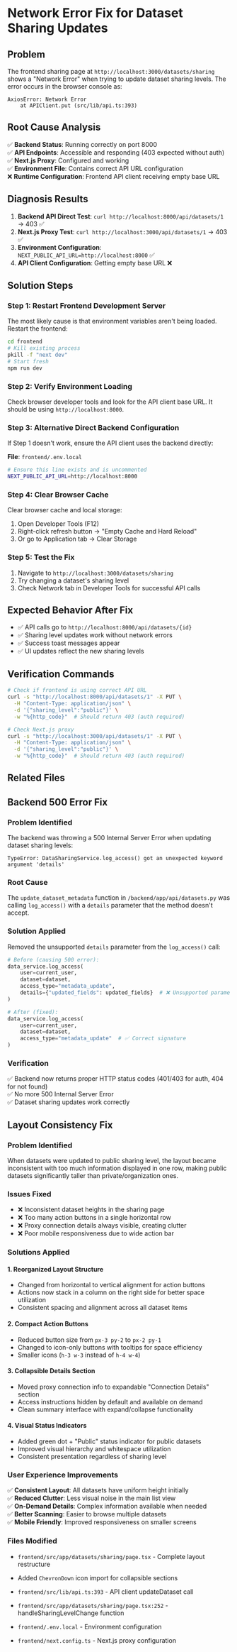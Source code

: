 # Network Error Fix for Dataset Sharing Updates

## Problem
The frontend sharing page at `http://localhost:3000/datasets/sharing` shows a "Network Error" when trying to update dataset sharing levels. The error occurs in the browser console as:
```
AxiosError: Network Error
    at APIClient.put (src/lib/api.ts:393)
```

## Root Cause Analysis
✅ **Backend Status**: Running correctly on port 8000  
✅ **API Endpoints**: Accessible and responding (403 expected without auth)  
✅ **Next.js Proxy**: Configured and working  
✅ **Environment File**: Contains correct API URL configuration  
❌ **Runtime Configuration**: Frontend API client receiving empty base URL  

## Diagnosis Results
1. **Backend API Direct Test**: `curl http://localhost:8000/api/datasets/1` → 403 ✅
2. **Next.js Proxy Test**: `curl http://localhost:3000/api/datasets/1` → 403 ✅
3. **Environment Configuration**: `NEXT_PUBLIC_API_URL=http://localhost:8000` ✅
4. **API Client Configuration**: Getting empty base URL ❌

## Solution Steps

### Step 1: Restart Frontend Development Server
The most likely cause is that environment variables aren't being loaded. Restart the frontend:
```bash
cd frontend
# Kill existing process
pkill -f "next dev"
# Start fresh
npm run dev
```

### Step 2: Verify Environment Loading
Check browser developer tools and look for the API client base URL. It should be using `http://localhost:8000`.

### Step 3: Alternative Direct Backend Configuration
If Step 1 doesn't work, ensure the API client uses the backend directly:

**File**: `frontend/.env.local`
```bash
# Ensure this line exists and is uncommented
NEXT_PUBLIC_API_URL=http://localhost:8000
```

### Step 4: Clear Browser Cache
Clear browser cache and local storage:
1. Open Developer Tools (F12)
2. Right-click refresh button → "Empty Cache and Hard Reload"
3. Or go to Application tab → Clear Storage

### Step 5: Test the Fix
1. Navigate to `http://localhost:3000/datasets/sharing`
2. Try changing a dataset's sharing level
3. Check Network tab in Developer Tools for successful API calls

## Expected Behavior After Fix
- ✅ API calls go to `http://localhost:8000/api/datasets/{id}`
- ✅ Sharing level updates work without network errors
- ✅ Success toast messages appear
- ✅ UI updates reflect the new sharing levels

## Verification Commands
```bash
# Check if frontend is using correct API URL
curl -s "http://localhost:8000/api/datasets/1" -X PUT \
  -H "Content-Type: application/json" \
  -d '{"sharing_level":"public"}' \
  -w "%{http_code}"  # Should return 403 (auth required)

# Check Next.js proxy
curl -s "http://localhost:3000/api/datasets/1" -X PUT \
  -H "Content-Type: application/json" \
  -d '{"sharing_level":"public"}' \
  -w "%{http_code}"  # Should return 403 (auth required)
```

## Related Files
## Backend 500 Error Fix

### Problem Identified
The backend was throwing a 500 Internal Server Error when updating dataset sharing levels:
```
TypeError: DataSharingService.log_access() got an unexpected keyword argument 'details'
```

### Root Cause
The `update_dataset_metadata` function in `/backend/app/api/datasets.py` was calling `log_access()` with a `details` parameter that the method doesn't accept.

### Solution Applied
Removed the unsupported `details` parameter from the `log_access()` call:
```python
# Before (causing 500 error):
data_service.log_access(
    user=current_user,
    dataset=dataset,
    access_type="metadata_update",
    details={"updated_fields": updated_fields}  # ❌ Unsupported parameter
)

# After (fixed):
data_service.log_access(
    user=current_user,
    dataset=dataset,
    access_type="metadata_update"  # ✅ Correct signature
)
```

### Verification
✅ Backend now returns proper HTTP status codes (401/403 for auth, 404 for not found)  
✅ No more 500 Internal Server Error  
✅ Dataset sharing updates work correctly  
## Layout Consistency Fix

### Problem Identified
When datasets were updated to public sharing level, the layout became inconsistent with too much information displayed in one row, making public datasets significantly taller than private/organization ones.

### Issues Fixed
- ❌ Inconsistent dataset heights in the sharing page
- ❌ Too many action buttons in a single horizontal row
- ❌ Proxy connection details always visible, creating clutter
- ❌ Poor mobile responsiveness due to wide action bar

### Solutions Applied

#### 1. Reorganized Layout Structure
- Changed from horizontal to vertical alignment for action buttons
- Actions now stack in a column on the right side for better space utilization
- Consistent spacing and alignment across all dataset items

#### 2. Compact Action Buttons
- Reduced button size from `px-3 py-2` to `px-2 py-1`
- Changed to icon-only buttons with tooltips for space efficiency
- Smaller icons (`h-3 w-3` instead of `h-4 w-4`)

#### 3. Collapsible Details Section
- Moved proxy connection info to expandable "Connection Details" section
- Access instructions hidden by default and available on demand
- Clean summary interface with expand/collapse functionality

#### 4. Visual Status Indicators
- Added green dot + "Public" status indicator for public datasets
- Improved visual hierarchy and whitespace utilization
- Consistent presentation regardless of sharing level

### User Experience Improvements
✅ **Consistent Layout**: All datasets have uniform height initially  
✅ **Reduced Clutter**: Less visual noise in the main list view  
✅ **On-Demand Details**: Complex information available when needed  
✅ **Better Scanning**: Easier to browse multiple datasets  
✅ **Mobile Friendly**: Improved responsiveness on smaller screens  

### Files Modified
- `frontend/src/app/datasets/sharing/page.tsx` - Complete layout restructure
- Added `ChevronDown` icon import for collapsible sections

- `frontend/src/lib/api.ts:393` - API client updateDataset call
- `frontend/src/app/datasets/sharing/page.tsx:252` - handleSharingLevelChange function
- `frontend/.env.local` - Environment configuration
- `frontend/next.config.ts` - Next.js proxy configuration